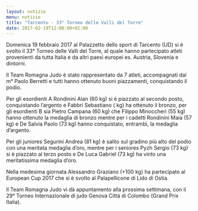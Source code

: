 ```yaml
---
layout: notizie
menu: notizie
title: "Tarcento - 33° Torneo delle Valli del Torre"
date: 2017-02-19T12:00:00+02:00
---
```


Domenica 19 febbraio 2017 al Palazzetto dello sport di Tarcento (UD) si è svolto il 33° Torneo delle Valli del Torre, al quale hanno partecipato atleti provenienti da tutta Italia e da altri paesi europei es. Austria, Slovenia e dintorni. 

Il Team Romagna Judo è stato rappresentato da 7 atleti, accompagnati dal m° Paolo Berretti e tutti hanno ottenuto buoni piazzamenti, conquistando il podio.

Per gli esordienti A Rondinini Alan (60 kg) si è piazzato al secondo posto, conquistando l’argento e Fabbri Sebastiano ( kg) ha ottenuto il bronzo, per gli esordienti B sia Pietro Campana (60 kg) che Filippo Minoccheri (55 kg) hanno ottenuto la medaglia di bronzo mentre per i cadetti Rondinini Maia (57 kg) e De Salvia Paolo (73 kg) hanno conquistato, entrambi, la medaglia d’argento.

Per gli juniores Segurini Andrea (81 kg) è salito sul gradino più alto del podio con una meritata medaglia d’oro, mentre per i seniores Pyzh Sergio (73 kg) si è piazzato al terzo posto e De Luca Gabriel (73 kg) ha vinto una meritatissima medaglia d’oro.

Nella medesima giornata Alessandro Graziano (+100 kg) ha partecipato al European Cup 2017 che si è svolto al Palapellicone di Lido di Ostia.

Il Team Romagna Judo vi dà appuntamento alla prossima settimana, con il 29° Torneo Internazionale di judo Genova Città di Colombo (Grand Prix Italia). 
